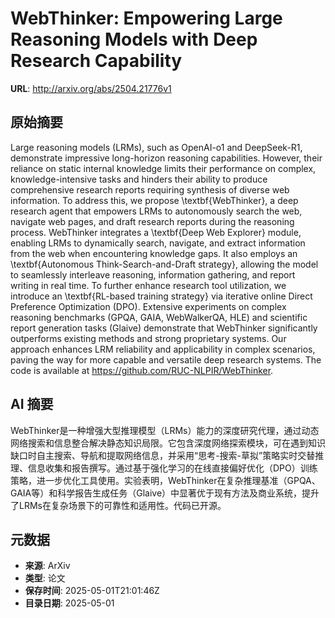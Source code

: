 # WebThinker: Empowering Large Reasoning Models with Deep Research Capability

**URL**: http://arxiv.org/abs/2504.21776v1

## 原始摘要

Large reasoning models (LRMs), such as OpenAI-o1 and DeepSeek-R1, demonstrate
impressive long-horizon reasoning capabilities. However, their reliance on
static internal knowledge limits their performance on complex,
knowledge-intensive tasks and hinders their ability to produce comprehensive
research reports requiring synthesis of diverse web information. To address
this, we propose \textbf{WebThinker}, a deep research agent that empowers LRMs
to autonomously search the web, navigate web pages, and draft research reports
during the reasoning process. WebThinker integrates a \textbf{Deep Web
Explorer} module, enabling LRMs to dynamically search, navigate, and extract
information from the web when encountering knowledge gaps. It also employs an
\textbf{Autonomous Think-Search-and-Draft strategy}, allowing the model to
seamlessly interleave reasoning, information gathering, and report writing in
real time. To further enhance research tool utilization, we introduce an
\textbf{RL-based training strategy} via iterative online Direct Preference
Optimization (DPO). Extensive experiments on complex reasoning benchmarks
(GPQA, GAIA, WebWalkerQA, HLE) and scientific report generation tasks (Glaive)
demonstrate that WebThinker significantly outperforms existing methods and
strong proprietary systems. Our approach enhances LRM reliability and
applicability in complex scenarios, paving the way for more capable and
versatile deep research systems. The code is available at
https://github.com/RUC-NLPIR/WebThinker.


## AI 摘要

WebThinker是一种增强大型推理模型（LRMs）能力的深度研究代理，通过动态网络搜索和信息整合解决静态知识局限。它包含深度网络探索模块，可在遇到知识缺口时自主搜索、导航和提取网络信息，并采用“思考-搜索-草拟”策略实时交替推理、信息收集和报告撰写。通过基于强化学习的在线直接偏好优化（DPO）训练策略，进一步优化工具使用。实验表明，WebThinker在复杂推理基准（GPQA、GAIA等）和科学报告生成任务（Glaive）中显著优于现有方法及商业系统，提升了LRMs在复杂场景下的可靠性和适用性。代码已开源。

## 元数据

- **来源**: ArXiv
- **类型**: 论文
- **保存时间**: 2025-05-01T21:01:46Z
- **目录日期**: 2025-05-01
